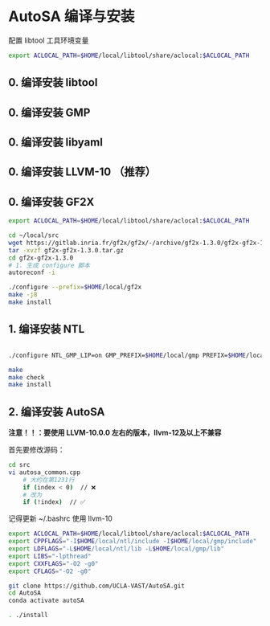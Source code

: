 # AutoSA 编译与安装

配置 libtool 工具环境变量
```bash
export ACLOCAL_PATH=$HOME/local/libtool/share/aclocal:$ACLOCAL_PATH
```

## 0. 编译安装 libtool

## 0. 编译安装 GMP

## 0. 编译安装 libyaml

## 0. 编译安装 LLVM-10 （推荐）

## 0. 编译安装 GF2X

```bash
export ACLOCAL_PATH=$HOME/local/libtool/share/aclocal:$ACLOCAL_PATH

cd ~/local/src
wget https://gitlab.inria.fr/gf2x/gf2x/-/archive/gf2x-1.3.0/gf2x-gf2x-1.3.0.tar.gz
tar -xvzf gf2x-gf2x-1.3.0.tar.gz
cd gf2x-gf2x-1.3.0
# 1. 生成 configure 脚本
autoreconf -i

./configure --prefix=$HOME/local/gf2x
make -j8
make install
```

## 1. 编译安装 NTL

```bash

./configure NTL_GMP_LIP=on GMP_PREFIX=$HOME/local/gmp PREFIX=$HOME/local/ntl GF2X_PREFIX=$HOME/local/gf2x  NTL_GF2X_LIB=on

make
make check
make install

```


## 2. 编译安装 AutoSA

**注意！！：要使用 LLVM-10.0.0 左右的版本，llvm-12及以上不兼容**

首先要修改源码：
```bash
cd src
vi autosa_common.cpp
    # 大约在第1231行
    if (index < 0)  // ❌
    # 改为
    if (!index)  // ✅
```

记得更新 ~/.bashrc 使用 llvm-10

```bash
export ACLOCAL_PATH=$HOME/local/libtool/share/aclocal:$ACLOCAL_PATH
export CPPFLAGS="-I$HOME/local/ntl/include -I$HOME/local/gmp/include"
export LDFLAGS="-L$HOME/local/ntl/lib -L$HOME/local/gmp/lib"
export LIBS="-lpthread"
export CXXFLAGS="-O2 -g0"
export CFLAGS="-O2 -g0"

git clone https://github.com/UCLA-VAST/AutoSA.git
cd AutoSA
conda activate autoSA

. ./install

```
